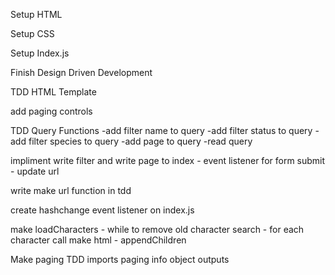 Setup HTML

Setup CSS

Setup Index.js

Finish Design Driven Development

TDD HTML Template

add paging controls

TDD Query Functions 
    -add filter name to query
    -add filter status to query
    -add filter species to query
    -add page to query
    -read query

impliment write filter and write page to index
    - event listener for form submit
        - update url

write make url function in tdd

create hashchange event listener on index.js

make loadCharacters 
    - while to remove old character search
    - for each character call make html
        - appendChildren

Make paging TDD
    imports paging info object
    outputs 